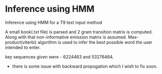 # Inference using HMM
Inference using HMM for a T9 text input method <br/>

A small book(.txt file) is parsed and 2 gram transition matrix is computed. Along with that non-informative emission matrix is assumed. Max-product(viterbi) algorithm is used to infer the best possible word the user intended to enter. <br/>

key sequences given were - 6224463 and 53276464.<br/>

* there is some issue with backward propogation which I wish to fix soon.<br/>

